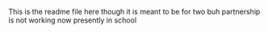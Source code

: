 This is the readme file here 
though it is meant to be for 
two buh partnership is not working now 
presently in school
